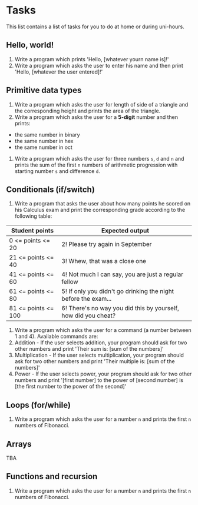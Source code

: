 # Tasks

This list contains a list of tasks for you to do at home or during uni-hours.

## Hello, world!

1. Write a program which prints 'Hello, [whatever yourn name is]!'
1. Write a program which asks the user to enter his name and then print 'Hello, [whatever the user entered]!'

## Primitive data types

1. Write a program which asks the user for length of side of a triangle and the corresponding height and prints the area of the triangle.
1. Write a program which asks the user for a **5-digit** number and then prints:
  - the same number in binary
  - the same number in hex
  - the same number in oct
1. Write a program which asks the user for three numbers `s`, `d` and `n` and prints the sum of the first `n` numbers of arithmetic progression with starting number `s` and difference `d`.

## Conditionals (if/switch)

1. Write a program that asks the user about how many points he scored on his Calculus exam and print the corresponding grade according to the following table:

| Student points      | Expected output |
| --------------      | --------------- |
|  0 <= points <=  20 | 2! Please try again in September                                |
| 21 <= points <=  40 | 3! Whew, that was a close one                                   |
| 41 <= points <=  60 | 4! Not much I can say, you are just a regular fellow            |
| 61 <= points <=  80 | 5! If only you didn't go drinking the night before the exam...  |
| 81 <= points <= 100 | 6! There's no way you did this by yourself, how did you cheat?  |

1. Write a program which asks the user for a command (a number between 1 and 4). Available commands are:
  1. Addition - If the user selects addition, your program should ask for two other numbers and print 'Their sum is: [sum of the numbers]'
  1. Multiplication - If the user selects multiplication, your program should ask for two other numbers and print 'Their multiple is: [sum of the numbers]'
  1. Power - If the user selects power, your program should ask for two other numbers and print '[first number] to the power of [second number] is [the first number to the power of the second]'

## Loops (for/while)

1. Write a program which asks the user for a number `n` and prints the first `n` numbers of Fibonacci.

## Arrays

TBA

## Functions and recursion

1. Write a program which asks the user for a number `n` and prints the first `n` numbers of Fibonacci.
